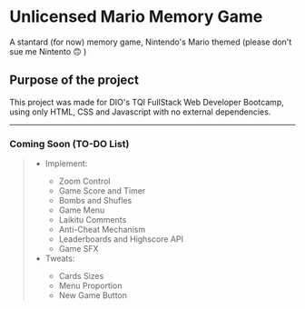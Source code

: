 # Unlicensed Mario Memory Game
A stantard (for now) memory game, Nintendo's Mario themed (please don't sue me Nintento 🙃 )

## Purpose of the project

This project was made for DIO's TQI FullStack Web Developer Bootcamp, using only HTML, CSS and Javascript with no external dependencies.

<hr/>

### Coming Soon (TO-DO List)

><ul>
><li>Implement:</li>
><ul>
><li>Zoom Control</li>
><li>Game Score and Timer</li>
><li>Bombs and Shufles</li>
><li>Game Menu</li>
><li>Laikitu Comments</li>
><li>Anti-Cheat Mechanism</li>
><li>Leaderboards and Highscore API</li>
><li>Game SFX</li>
></ul>
><li>Tweats:</li>
><ul>
><li>Cards Sizes</li>
><li>Menu Proportion</li>
><li>New Game Button</li>
></ul>
></ul>
>
